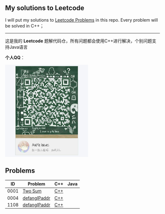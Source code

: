 ## My solutions to Leetcode

I will put my solutions to [Leetcode Problems](https://leetcode.com/problemset/all/) in this repo. Every problem will be solved in C++；

---

这是我的 **Leetcode** 题解代码仓，所有问题都会使用C++进行解决，个别问题支持Java语言

**个人QQ**：

<img src=https://github.com/MappleTT/LeetCode/blob/master/qq.jpg  width=270px height=300px >

## Problems

| ID| Problem| C++ | Java |
| --- | --- | --- | --- |
| 0001 | [Two Sum](https://leetcode-cn.com/problems/two-sum/) | [C++](https://github.com/MappleTT/LeetCode/blob/master/0001-Two-Sun/main.cpp)|
| 0004 | [defangIPaddr](https://leetcode-cn.com/problems/defanging-an-ip-address/) | [C++](https://github.com/MappleTT/LeetCode/blob/master/0004-findMedianSortedArrays/main.cpp)|
| 1108 | [defangIPaddr](https://leetcode-cn.com/problems/defanging-an-ip-address/) | [C++](https://github.com/MappleTT/LeetCode/blob/master/1108-defangIPaddr/main.cpp)|
